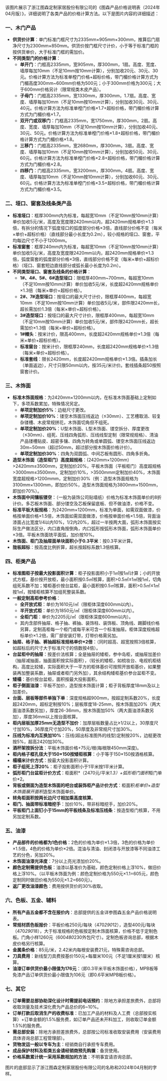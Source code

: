 该图片展示了浙江图森定制家居股份有限公司的《图森产品价格说明表（2024年04月版）》，详细说明了各类产品的价格计算方法。以下是图片内容的详细描述：

### 一、木门产品
- **供货价计算**：单门标准门框尺寸为2335mm×905mm×300mm，推算后门扇净尺寸为2300mm×850mm。供货价按门框尺寸计价，小于等于标准门框的按供货单价，大于标准门框的需加价。
- **不同类型门的价格计算**：
  - **单开门**：门框高2335mm，宽905mm，厚300mm，1扇。高度、宽度、墙厚每加10mm（不足10mm按10mm计算），分别加收20元、30元、30元。价格计算方法为标准单樘门价格+超标价格，带门楣价格计算方式为门楣高度300mm~600mm价格为500元；小于300mm价格为300元；大于600mm价格另计（限常规类木皮产品）。
  - **子母门**：门框高2335mm，宽1330mm，厚300mm，1.7扇。高度、宽度、墙厚每加10mm（不足10mm按10mm计算），分别加收30元、30元、40元。价格计算方法为标准单樘门价格×1.7+超标价格，带门楣价格计算方式为门楣价格×1.7。
  - **双开门或双移门**：门框高2335mm，宽1750mm，厚300mm，2扇。高度、宽度、墙厚每加10mm（不足10mm按10mm计算），分别加收40元、30元、50元。价格计算方法为标准单樘门价格×1.8+超标价格，带门楣价格计算方式为门楣价格×1.8。
  - **三移门**：门框高2335mm，宽2680mm，厚300mm，3扇。高度、宽度、墙厚每加10mm（不足10mm按10mm计算），分别加收50元、30元、60元。价格计算方法为标准单樘门价格×2.8+超标价格，带门楣价格计算方式为门楣价格×2.8。
  - **四移门**：门框高2335mm，宽3200mm，厚300mm，4扇。高度、宽度、墙厚每加10mm（不足10mm按10mm计算），分别加收60元、30元、60元。价格计算方法为标准单樘门价格×3.5+超标价格，带门楣价格计算方式为门楣价格×3.5。

### 二、垭口、窗套及线条类产品
- **标准垭口**：框厚300mm内为标准，每超宽10mm（不足10mm按10mm计算）单价加收5元/米，高度及宽度限2420mm以内，超2420mm规格单价×1.3倍，有拆分的情况下弧度垭口的弧度部分价格×3倍，直线部分价格不变（每米×单价+超标价格）（直线部分最小长度为0.2m），较小规格的垭口、窗套，平均每边尺寸不小于1200mm。
- **标准窗套**：框厚240mm内为标准，每超宽10mm（不足10mm按10mm计算）单价加收5元/米，高度及宽度限2420mm以内，超2420mm规格单价×1.3倍，弧度窗套的弧度部分价格×3倍，直线部分价格不变（每米×单价+超标价格）（垭口、窗套短边直线部分或弧长最小长度为0.2m）。
- **不同类型垭口、窗套及线条的价格计算**：
  - **1#、4#、5#、6#造型垭口**：限框厚400mm~700mm，每超宽10mm（不足10mm按10mm计算）单价加收5元/米，长度超2420mm规格单价×1.3倍（每米×单价+超标价格）。
  - **2#、7#造型垭口**：按垭口的最大尺寸计价，限框厚400mm，每超宽10mm（不足10mm按10mm计算）单价加收5元/米，部件限2420mm长，超长需加价1.3倍（每米×单价+超标价格）。
  - **3#造型垭口**：按垭口的最大尺寸计价，限框厚400mm，每超宽10mm（不足10mm按10mm计算）单价加收5元/米，部件限2420mm长，超长需加价×1.3倍（每米×单价+超标价格）。
  - **1#帽头**：按米计价，限高400mm，长度超2420mm规格单价×1.3倍（每米×单价+超标价格）。
  - **标准窗台**：按米计价，限框厚240mm，长度超2420mm规格单价×1.3倍（每米×单价+超标价格）。
  - **标准套线**：限长2420mm，长度超2420mm规格单价×1.3倍。插条加长（单面返边），尺寸只限50mm以内，按35元/米计价。套线插条超50按照窗套计价。

### 三、木饰面
- **标准木饰面规格**：为2420mm×1200mm以内，在标准木饰面基础上定制如下，多项系数累加，特殊情况另定。
  - **单项定制加价5%**：边梃尺寸更改。
  - **单项定制加价10%**：镂空木饰面压线返边（≤30mm）、工艺槽取消、较复杂镂槽、木皮常规拼花，木饰面切角但不组死。
  - **单项定制加价20%**：U型木饰面、L型木饰面、镂空拆分、厚度更改（≤30mm）、组死、压线四角弧形、压线线型定制（限常规规格）、清油产品镂槽贴皮、超密多镶、四角为转角或单圆弧、镂空木饰面压线返边30m~50mm（超过50mm，超过部分按木饰面价格计价）。
  - **单项定制加价30%**：四角为双圆弧、中间芯板有圆形、四角多折角。
- **造型木饰面（造型柜门）高度超规格**：(2420mm×1200mm）>2420mm≤3500mm，定制加价20%，平板木饰面（平板柜门）高度超规格>3000mm≤3500mm，定制加价10%，>3500mmm定制加价40%，木饰面宽度超规格>1200mmm，定制加价30%（例：造型木饰面规格为3100mm×1300mm，即加价50%，造型木饰面规格为3800mm×1500mm，即加价70%）。
- **木饰面中间镶板镂空**：（一般为装饰公司贴墙纸）价格为标准木饰面单价的8折计价。多芯板木饰面、部分镂空及芯板保留底板、但不做油漆，价格不变。
- **标准平板大板规格**：为2420mm×1200mm，标准为单面，如需双面做漆，价格按单面价格×1.5倍，木饰面如需双面做漆，价格按单面价格×1.5倍，背面油漆面占比宽度1/4以内10%，1/2内20%，超过一半按两大面，弧形木饰面按实际生产做法区分，内口直角按倒角，内口弧形按弧形木饰面，弧形木饰面单价×3倍。平板木饰面铣平面弧，加价按10%。
- **木饰面、柜门及抽屉面单块面积小于0.3平米**：按0.3平米计算。
- **陇板超标**：按高度比例折算，超长按超标系数1.3倍核算。

### 四、柜类产品
- **标准图柜子按最大投影面积计算**：柜子投影面积小于1㎡按1㎡计算；小的开放式方框，基价按开放柜，最小面积按0.5㎡核算，面积>0.5㎡≤1㎡按1㎡，切角组死系数不加；矮柜基价按台盆柜，最小面积按0.5㎡核算，面积>0.5㎡≤1㎡按1㎡，按矮柜核算不加组死整装系数。
- **一般定制高柜参考价格**：
  - **全开放式柜**：单价为1610元/㎡（限柜体深度600mm以内）。
  - **半开放式柜**：单价为1850元/㎡（限柜体深度600mm以内）。
  - **全柜门柜**：单价为2205元/㎡（限柜体深度600mm以内）。
  - 其内含部件抽屉、格子抽、裤抽、装饰柱、装饰板、顶角线、踢脚线价格另算，定制高柜每一个柜门或每平米可含一个标准抽屉。柜体深度规格超标单价×1.2倍，需厂部安装灯带，灯带价格需另加。
- **抽屉、格子抽、裤抽超标准规格单价×2倍**：（同时超高、超宽按照3倍核算，如超标后的尺寸大于标准尺寸的倍数按4倍）。
- **台盆柜中的抽屉**：按差价法核算；全是抽屉的矮柜，参中岛柜，或抽屉加差价（抽屉减抽面，抽面面积按实际面积），（较长的矮柜，如梳妆台、电视机柜结构，高度比较矮，实际面积大于一平方的柜体基价可按照开放柜基价，如果整装再加整装系数，抽屉或者柜门另外加），其余结构矮柜基价参台盆柜不变。
- **矮榻**：基价按台盆柜，面积按最大投影面积。
- **柜子侧面油漆**：平板不加价，造型按木饰面计算；柜子背板厚度18mm及以上加差价。
- **台面、层板等部件单独下单**：深度规格超900mm，按超定制系数20%，长度超2420mm，超标定制按10%；层板厚度18-25mm，按木饰面加20%（两大面油漆系数另加），厚度26-36mm，按木饰面加50%（两大面油漆系数另加），厚度36mm以上按台面核算。
- **柜内层板加厚25mm无造型不加价**：加厚层板数量占比≥1/2以上，30厚度尺寸加10%，36厚度尺寸加20%，50厚度及非常规尺寸加30%。
- **压线为标准内互换加10%**：压线(超出标准图外的线型)定制按20%，边梃更改按5%，超高2420加30%。
- **酒杯架按拆分法**：平板木饰面价格+75元/根(每根限450mm深度)。
- **柜内格子框孔径大于150*150按矮柜核算**：小于等于150*150按酒格核算。
- **榻榻米计价方式**：按最大投影面积计算。
- **柜子组死上浮20%**：柜子投影面积小于1平米按1平米计算。
- **弧形柜门台盆柜计价方式**：柜面积*（2470元/平米*1.3）+弧形柜门面积*柜门单价*2。
- **背板或侧面为造型木饰面的吧台或装饰柜产品计价方式**：柜面积*柜单价+造型木饰面展开面积*造型木饰面单价。
- **转角柜面积按两长边尺寸相加乘高度核算**。
- **柜门、抽面带标准暗挖手**：加价10%，带非标暗挖手，加价20%。
- **平板柜门上面钉小于15mm的平板线条及标准压线条**：按造型柜门核算，不用另加定制系数。

### 五、油漆
- **产品部件的价格都为1色价格**：2色的价格为单价×1.3倍，3色的价格为单价×1.5倍，4色的价格为单价×2倍。混油与清油、封闭漆与开放漆等不同油漆工艺的分色，另加20%。
- **木饰面油漆光泽度**：7分以上亮光漆加价20%。
- **颜色定制需提供色板**：油漆以基准价为基础，颜色定制价格上浮10%，做旧价格上浮10%。（以平板木饰面为例：颜色定制价格为550元×1.1=605元，颜色定制同时做旧价格为550元×1.2=660元）。
- **返厂更改油漆颜色**：费用按供货价的30%收取。

### 六、色板、五金、辅料
- **所有产品五金都不含在报价内**：总部提供的五金详参图森五金产品价格说明表。
- **常规材质色板报价**：平板价格250元/每块（470*290*12），造型400元/每块（470*290*18），大于标准规格的色板按定制木饰面核算，价格不低于定制色板。门角小样1260元（600*480*230外包尺寸）。定制色板咨询总部，根据木皮价格另行核算。
- **金属条价格**：85元/米，2.42米内每根安装费21元，特殊需咨询总部。
- **刀具费用**：新线型刀具费按基价150元+每厘米100元（不足1厘米按1厘米）核算。
- **油漆订单供货价最小限值为176元**：（即0.3平米平板木饰面价格），MPB板等免漆产品订单供货价最小限值为106元（即0.6平米MPB板价格）。

### 七、其它
- **订单需要总部协助深化设计时需提前电话预约**：除地方承担差旅费外，总部将收取测量及技术深化费为产品总价的6~10%。
- **订单打款后取消生产的收费标准**：已加工产品的材料及人工费（总部按实核算）+订单金额的1.5%服务费，如订单产品还未开料加工，则收取订单金额1.5%的服务费。
- **需总部安装**：除地方承担差旅费外，总部按公司标准收取安装费用（安装费用具体咨询总部工程管理部）。
- **货物发运一般以专车为主**：经销商自行承担专车费用。
- **成品保护材料及柜类五金请经销商预先购置**：备货使用。
- **价格系数累计统一采用系数相加的方法**：不明事宜请咨询总部。

图片的底部显示了浙江图森定制家居股份有限公司的名称和2024年04月制的字样。